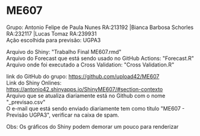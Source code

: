 # ME607
Grupo: Antonio Felipe de Paula Nunes RA:213192 |Bianca Barbosa Schorles RA:232117 |Lucas Tomaz RA:239931  
Ação escolhida para previsão: UGPA3

Arquivo do Shiny: "Trabalho Final ME607.rmd"  
Arquivo do Forecast que está sendo usado no GitHub Actions: "Forecast.R"  
Arquivo onde foi executado a Cross Validation: "Cross Validation.R"

link do GitHub do grupo: https://github.com/upload42/ME607   
Link do Shiny Onlines: https://antonio42.shinyapps.io/ShinyME607/#section-contexto  
Arquivo que se atualiza diariamente está no Github com o nome "_previsao.csv"  
O e-mail que está sendo enviado diariamente tem como título "ME607 - Previsão UGPA3", verificar na caixa de spam.

Obs: Os gráficos do Shiny podem demorar um pouco para renderizar
